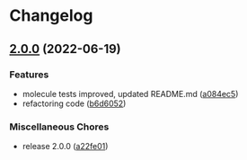 # Changelog

## [2.0.0](https://github.com/wayofdev/ansible-role-dock/compare/v1.1.0...v2.0.0) (2022-06-19)


### Features

* molecule tests improved, updated README.md ([a084ec5](https://github.com/wayofdev/ansible-role-dock/commit/a084ec5a740406c3e3c6dfc23028b2c791e44b02))
* refactoring code ([b6d6052](https://github.com/wayofdev/ansible-role-dock/commit/b6d6052916038e13a426713ee12d8506a44d4102))


### Miscellaneous Chores

* release 2.0.0 ([a22fe01](https://github.com/wayofdev/ansible-role-dock/commit/a22fe01bf9074516a738b09afec7e516bdd55cca))
